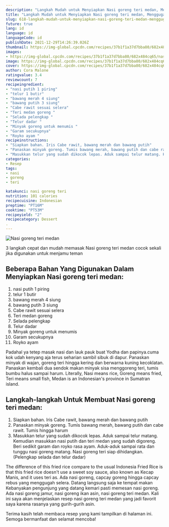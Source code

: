 ```yaml
---
description: "Langkah Mudah untuk Menyiapkan Nasi goreng teri medan, Menggugah Selera"
title: "Langkah Mudah untuk Menyiapkan Nasi goreng teri medan, Menggugah Selera"
slug: 618-langkah-mudah-untuk-menyiapkan-nasi-goreng-teri-medan-menggugah-selera
future: true
lang: id
language: id
languageCode: id
publishDate: 2021-12-29T14:26:39.026Z 
thumbnail: https://img-global.cpcdn.com/recipes/37b1f1a37d7bba80/682x484cq65/nasi-goreng-teri-medan-foto-resep-utama.png
images:
- https://img-global.cpcdn.com/recipes/37b1f1a37d7bba80/682x484cq65/nasi-goreng-teri-medan-foto-resep-utama.png
image: https://img-global.cpcdn.com/recipes/37b1f1a37d7bba80/682x484cq65/nasi-goreng-teri-medan-foto-resep-utama.png
cover: https://img-global.cpcdn.com/recipes/37b1f1a37d7bba80/682x484cq65/nasi-goreng-teri-medan-foto-resep-utama.png
author: Cora Malone
ratingvalue: 3.4
reviewcount: 7
recipeingredient:
- "nasi putih 1 piring"
- "telur 1 butir"
- "bawang merah 4 siung"
- "bawang putih 3 siung"
- "Cabe rawit sesuai selera"
- "Teri medan goreng "
- "Selada pelengkap "
- "Telur dadar "
- "Minyak goreng untuk menumis "
- "Garam secukupnya"
- "Royko ayam "
recipeinstructions:
- "Siapkan bahan. Iris Cabe rawit, bawang merah dan bawang putih"
- "Panaskan minyak goreng. Tumis bawang merah, bawang putih dan cabe rawit. Tumis hingga harum"
- "Masukkan telur yang sudah dikocok lepas. Aduk sampai telur matang. Kemudian masukkan nasi putih dan teri medan yang sudah digoreng. Beri sedikit garam dan royko rasa ayam. Aduk-aduk sampai rata dan tunggu nasi goreng matang. Nasi goreng teri siap dihidangkan.(Pelengkap selada dan telur dadar)"
categories:
- Resep
tags:
- nasi
- goreng
- teri

katakunci: nasi goreng teri 
nutrition: 101 calories
recipecuisine: Indonesian
preptime: "PT16M"
cooktime: "PT53M"
recipeyield: "2"
recipecategory: Dessert
. 
---
```



![Nasi goreng teri medan](https://img-global.cpcdn.com/recipes/37b1f1a37d7bba80/682x484cq65/nasi-goreng-teri-medan-foto-resep-utama.png)

3 langkah cepat dan mudah memasak  Nasi goreng teri medan cocok sekali jika digunakan untuk menjamu teman

<!--inarticleads1-->

## Beberapa Bahan Yang Digunakan Dalam Menyiapkan Nasi goreng teri medan:

1. nasi putih 1 piring
1. telur 1 butir
1. bawang merah 4 siung
1. bawang putih 3 siung
1. Cabe rawit sesuai selera
1. Teri medan goreng 
1. Selada pelengkap 
1. Telur dadar 
1. Minyak goreng untuk menumis 
1. Garam secukupnya
1. Royko ayam 

Padahal ya tetep masak nasi dan lauk pauk buat Yodha dan papinya.cuma kok udah kenyang aja terus seharian sambil sibuk di dapur. Panaskan minyak di wajan, goreng teri hingga kering dan berwarna kuning kecoklatan. Panaskan kembali dua sendok makan minyak sisa menggoreng teri, tumis bumbu halus sampai harum. Literally, Nasi means rice, Goreng means fried, Teri means small fish, Medan is an Indonesian&#39;s province in Sumatran island. 

<!--inarticleads2-->

## Langkah-langkah Untuk Membuat Nasi goreng teri medan:

1. Siapkan bahan. Iris Cabe rawit, bawang merah dan bawang putih
1. Panaskan minyak goreng. Tumis bawang merah, bawang putih dan cabe rawit. Tumis hingga harum
1. Masukkan telur yang sudah dikocok lepas. Aduk sampai telur matang. Kemudian masukkan nasi putih dan teri medan yang sudah digoreng. Beri sedikit garam dan royko rasa ayam. Aduk-aduk sampai rata dan tunggu nasi goreng matang. Nasi goreng teri siap dihidangkan.(Pelengkap selada dan telur dadar)


The difference of this fried rice compare to the usual Indonesia Fried Rice is that this fried rice doesn&#39;t use a sweet soy sauce, also known as Kecap Manis, and it uses teri as. Ada nasi goreng, capcay goreng hingga capcay rebus yang menggugah selera. Datang langsung saja ke tempat makan Kebanyakan pengunjung yang datang kemari pasti memesan nasi goreng. Ada nasi goreng jamur, nasi goreng ikan asin, nasi goreng teri medan. Kali ini saya akan menjelaskan resep nasi goreng teri medan yang jadi favorit saya karena rasanya yang gurih-gurih asin. 

Terima kasih telah membaca resep yang kami tampilkan di halaman ini. Semoga bermanfaat dan selamat mencoba!
